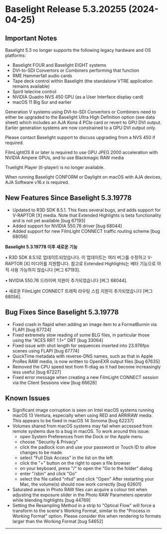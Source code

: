 # Baselight Release 5.3.20255 (2024-04-25)



## Important Notes

Baselight 5.3 no longer supports the following legacy hardware and OS platforms:

* Baselight FOUR and Baselight EIGHT systems
* DVI-to-SDI Convertors or Combiners performing that function
* RME Hammerfall audio cards
* Tape deck control within Baselight (the standalone VTRE application remains available)
* Spirit telecine control
* NVIDIA Quadro NVS 450 GPU (as a User Interface display card)
* macOS 11 Big Sur and earlier

Generation V systems using DVI-to-SDI Convertors or Combiners need to either be upgraded to the Baselight Ultra High Definition option (see data sheet) which includes an AJA Kona 4 PCIe card or revert to GPU DVI output. Earlier generation systems are now constrained to a GPU DVI output only.

Please contact Baselight support to discuss upgrading from a NVS 450 if required.

FilmLightOS 8 or later is required to use GPU JPEG 2000 acceleration with NVIDIA Ampere GPUs, and to use Blackmagic RAW media

Truelight Player (tl-player) is no longer available.

When running Baselight CONFORM or Daylight on macOS with AJA devices, AJA Software v16.x is required.

## New Features Since Baselight 5.3.19778

* Updated to R3D SDK 8.5.1. This fixes several bugs, and adds support for V-RAPTOR \[X] media. Note that Extended Highlights is beta functionality and is not yet available \[bug 67193]
* Added support for NVIDIA 550.76 driver \[bug 68044]
* Added support for new FilmLight CONNECT traffic routing scheme \[bug 68056]

**Baselight 5.3.19778 이후 새로운 기능**



• R3D SDK 8.5.1로 업데이트되었습니다. 이 업데이트는 여러 버그를 수정하고 V-RAPTOR \[X] 미디어를 지원합니다. 참고로 Extended Highlights는 베타 기능으로 아직 사용 가능하지 않습니다 \[버그 67193].

• NVIDIA 550.76 드라이버 지원이 추가되었습니다 \[버그 68044].

• 새로운 FilmLight CONNECT 트래픽 라우팅 스킴 지원이 추가되었습니다 \[버그 68056].

## Bug Fixes Since Baselight 5.3.19778

* Fixed crash in flapid when adding an image item to a FormatBurnin via FLAPI \[bug 67724]
* Fixed extremely slow reading of some BLG files, in particular those using the "ACES RRT 1.1+" DRT \[bug 33064]
* Fixed issue with shot length for sequences inserted into 23.976fps scenes using FLAPI \[bug 67774]
* QuickTime metadata with reverse-DNS names, such as that in Apple ProRes RAW media, is now written to OpenEXR output files \[bug 67635]
* Removed the CPU speed test from fl-diag as it had become increasingly less useful \[bug 67227]
* Fixed error message when creating a new FilmLight CONNECT session via the Client Sessions view \[bug 66626]

## Known Issues

* Significant image corruption is seen on Intel macOS systems running macOS 13 Ventura, especially when using RED and ARRIRAW media. This appears to be fixed in macOS 14 Sonoma \[bug 62237]
* Volumes shared from macOS systems may fail when accessed from remote systems due to a bug in macOS. To work around this issue:
  * open System Preferences from the Dock or the Apple menu
  * choose "Security & Privacy"
  * click the padlock icon and use your password or Touch ID to allow changes to be made
  * select "Full Disk Access" in the list on the left
  * click the "+" button on the right to open a file browser
  * on your keyboard, press "/" to open the "Go to the folder" dialog
  * enter "/sbin" and click "Go"
  * select the file called "nfsd" and click "Open" After restarting your Mac, the volume(s) should now work correctly \[bug 62601]
* Saturated areas in Photo RAW files can acquire a colour tint when adjusting the exposure slider in the Photo RAW Parameters operator while blending highlights \[bug 44769]
* Setting the Resampling Method in a strip to "Optical Flow" will force a transform to the scene's Working Format, similar to the "Process in Working Format" option. Please consider this when rendering to formats larger than the Working Format \[bug 54652]

***
